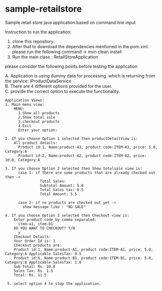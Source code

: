 # sample-retailstore
Sample retail store java application based on command line input

Instruction to run the application:

1. clone this repository.
2. After that to download the dependencies mentioned in the pom.xml. please run the following command -> mvn clean install   
3. Run the main class : RetailStoreApplication

please consider the following points before testing the application

  A. Application is using dummy data for processing. which is returning from the service: IProductDataService</br>
  B. There are 4 different options provided for the user. </br>
  C. provide the correct option to execute the functionality.</br>
  
    Application Views:
    1. Main menu view:
        MENU:
          1.Show all products
          2.Show total sale
          3.checkout products
          4.Exit
          Enter your option:
          
    2. If you choose Option 1 selected then productDetailView is: 
        All product details:
          Product id:1, Name:product-A1, product code:ITEM-A1, price: 5.0, Category:A
          Product id:2, Name:product-A2, product code:ITEM-A2, price: 10.0, Category:A
      
    3. If you choose Option 2 selected then Show totalsale view is:
          case 1: if there are some products that are already checked out then ->
                    Total Sales:
                    Subtotal Amount: 5.0
                    Total Sales tax: 0.5
                    Total Amount: 5.5
                      
          case 2: if no products are checked out yet ->
            show message like : "NO SALE"
     
    4. If you choose Option 3 selected then Checkout view is:
        Enter product code by comma separated:
          item-a1, item-b1
        DO YOU WANT TO CHECKOUT? Y/N 
          y
        Checkout Details:
        Your Order Id is: 1
        Checkout products are: 
        Product id:1, Name:product-A1, product code:ITEM-A1, price: 5.0, Category:A Applicable SalesTax: 0.5
        Product id:6, Name:product-B1, product code:ITEM-B1, price: 5.0, Category:B Applicable SalesTax: 1.0
        Sub Total: Rs. 10.0
        Sales Tax: Rs. 1.5
        Total: Rs. 11.5
        
     5. select option 4 to stop the application.   



